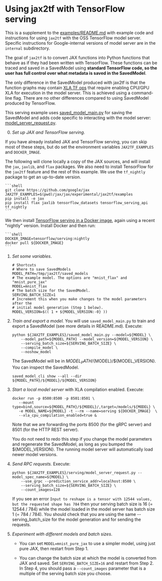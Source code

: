 Using jax2tf with TensorFlow serving
====================================

This is a supplement to the
[examples/README.md](https://github.com/google/jax/blob/master/jax/experimental/jax2tf/examples/README.md)
with example code and
instructions for using `jax2tf` with the OSS TensorFlow model server.
Specific instructions for Google-internal versions of model server are in the `internal` subdirectory.

The goal of `jax2tf` is to convert JAX functions
into Python functions that behave as if they had been written with TensorFlow.
These functions can be traced and saved in a SavedModel using **standard TensorFlow
code, so the user has full control over what metadata is saved in the
SavedModel**.

The only difference in the SavedModel produced with jax2tf is that the
function graphs may contain
[XLA TF ops](https://github.com/google/jax/blob/master/jax/experimental/jax2tf/README.md#caveats)
that require enabling CPU/GPU XLA for execution in the model server. This
is achieved using a command-line flag. There are no other differences compared
to using SavedModel produced by TensorFlow.

This serving example uses
[saved_model_main.py](https://github.com/google/jax/blob/master/jax/experimental/jax2tf/examples/saved_model_main.py)
for saving the SavedModel and adds code specific to interacting with the
model server:
[model_server_request.py](https://github.com/google/jax/blob/master/jax/experimental/jax2tf/examples/serving/model_server_request.py).

0.  *Set up JAX and TensorFlow serving*.

If you have already installed JAX and TensorFlow serving, you can skip most of these steps, but do set the
environment variables `JAX2TF_EXAMPLES` and `DOCKER_IMAGE`.

The following will clone locally a copy of the JAX sources, and will install the `jax`, `jaxlib`, and `flax` packages.
We also need to install TensorFlow for the `jax2tf` feature and the rest of this example.
We use the `tf_nightly` package to get an up-to-date version.

    ```shell
    git clone https://github.com/google/jax
    JAX2TF_EXAMPLES=$(pwd)/jax/jax/experimental/jax2tf/examples
    pip install -e jax
    pip install flax jaxlib tensorflow_datasets tensorflow_serving_api tf_nightly
    ```

We then install [TensorFlow serving in a Docker image](https://www.tensorflow.org/tfx/serving/docker),
again using a recent "nightly" version. Install Docker and then run:

    ```shell
    DOCKER_IMAGE=tensorflow/serving:nightly
    docker pull ${DOCKER_IMAGE}
    ```

1.  *Set some variables*.

    ```shell
    # Shortcuts
    # Where to save SavedModels
    MODEL_PATH=/tmp/jax2tf/saved_models
    # The example model. The options are "mnist_flax" and "mnist_pure_jax"
    MODEL=mnist_flax
    # The batch size for the SavedModel.
    SERVING_BATCH_SIZE=1
    # Increment this when you make changes to the model parameters after the
    # initial model generation (Step 1 below).
    MODEL_VERSION=$(( 1 + ${MODEL_VERSION:-0} ))
    ```

2.  *Train and export a model.* You will use `saved_model_main.py` to train
   and export a SavedModel (see more details in README.md). Execute:

    ```shell
    python ${JAX2TF_EXAMPLES}/saved_model_main.py --model=${MODEL} \
        --model_path=${MODEL_PATH} --model_version=${MODEL_VERSION} \
        --serving_batch_size=${SERVING_BATCH_SIZE} \
        --compile_model \
        --noshow_model
    ```

    The SavedModel will be in ${MODEL_PATH}/${MODEL}/${MODEL_VERSION}.
    You can inspect the SavedModel.

    ```shell
    saved_model_cli show --all --dir ${MODEL_PATH}/${MODEL}/${MODEL_VERSION}
    ```

3.  *Start a local model server* with XLA compilation enabled. Execute:

    ```shell
    docker run -p 8500:8500 -p 8501:8501 \
       --mount type=bind,source=${MODEL_PATH}/${MODEL}/,target=/models/${MODEL} \
       -e MODEL_NAME=${MODEL} -t --rm --name=serving ${DOCKER_IMAGE}  \
       --xla_cpu_compilation_enabled=true &
    ```

    Note that we are forwarding the ports 8500 (for the gRPC server) and
    8501 (for the HTTP REST server).

    You do not need to redo this step if you change the model parameters and
    regenerate the SavedModel, as long as you bumped the ${MODEL_VERSION}.
    The running model server will automatically load newer model versions.


4.  *Send RPC requests.* Execute:

    ```shell
    python ${JAX2TF_EXAMPLES}/serving/model_server_request.py --model_spec_name=${MODEL} \
        --use_grpc --prediction_service_addr=localhost:8500 \
        --serving_batch_size=${SERVING_BATCH_SIZE} \
        --count_images=128
    ```

    If you see an error `Input to reshape is a tensor with 12544 values, but the requested shape has 784`
    then your serving batch size is 16 (= 12544 / 784) while the model loaded
    in the model server has batch size 1 (= 784 / 784). You should check that
    you are using the same --serving_batch_size for the model generation and
    for sending the requests.

5.  *Experiment with different models and batch sizes*.

    - You can set `MODEL=mnist_pure_jax` to use a simpler model, using just
    pure JAX, then restart from Step 1.

    - You can change the batch size at which the model is converted from JAX
    and saved. Set `SERVING_BATCH_SIZE=16` and restart from Step 2.
    In Step 4, you should pass a `--count_images`
    parameter that is a multiple of the serving batch size you choose.
